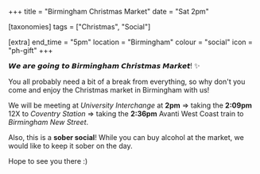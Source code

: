 +++
title = "Birmingham Christmas Market"
date = "Sat 2pm"

[taxonomies]
tags = ["Christmas", "Social"]

[extra]
end_time = "5pm"
location = "Birmingham"
colour = "social"
icon = "ph-gift"
+++

𝙒𝙚 𝙖𝙧𝙚 𝙜𝙤𝙞𝙣𝙜 𝙩𝙤 𝘽𝙞𝙧𝙢𝙞𝙣𝙜𝙝𝙖𝙢 𝘾𝙝𝙧𝙞𝙨𝙩𝙢𝙖𝙨 𝙈𝙖𝙧𝙠𝙚𝙩! ✨ 

You all probably need a bit of a break from everything, so why don't you come and enjoy the Christmas market in Birmingham with us!

We will be meeting at *University Interchange* at **2pm** ⇒ taking the **2:09pm** 12X to *Coventry Station* ⇒ taking the **2:36pm** Avanti West Coast train to *Birmingham New Street*.

Also, this is a **sober social**! While you can buy alcohol at the market, we would like to keep it sober on the day.

Hope to see you there :) 
